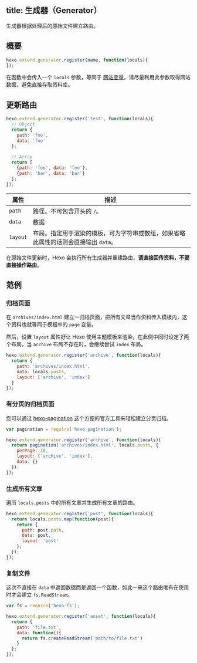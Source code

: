 title: 生成器（Generator）
---
生成器根据处理后的原始文件建立路由。

## 概要

``` js
hexo.extend.generator.register(name, function(locals){
});
```

在函数中会传入一个 `locals` 参数，等同于 [网站变量](../docs/variables.html#网站变量)，请尽量利用此参数取得网站数据，避免直接存取资料库。

## 更新路由

``` js
hexo.extend.generator.register('test', function(locals){
  // Object
  return {
    path: 'foo',
    data: 'foo'
  };
  
  // Array
  return [
    {path: 'foo', data: 'foo'},
    {path: 'bar', data: 'bar'}
  ];
});
```

属性 | 描述
--- | ---
`path` | 路径。不可包含开头的 `/`。
`data` | 数据
`layout` | 布局。指定用于渲染的模板，可为字符串或数组，如果省略此属性的话则会直接输出 `data`。

在原始文件更新时，Hexo 会执行所有生成器并重建路由，**请直接回传资料，不要直接操作路由**。

## 范例

### 归档页面

在 `archives/index.html` 建立一归档页面，把所有文章当作资料传入模板内，这个资料也就等同于模板中的 `page` 变量。

然后，设置 `layout` 属性好让 Hexo 使用主题模板来渲染，在此例中同时设定了两个布局，当 `archive` 布局不存在时，会继续尝试 `index` 布局。

``` js
hexo.extend.generator.register('archive', function(locals){
  return {
    path: 'archives/index.html',
    data: locals.posts,
    layout: ['archive', 'index']
  }
});
```

### 有分页的归档页面

您可以通过 [hexo-pagination] 这个方便的官方工具来轻松建立分页归档。

``` js
var pagination = require('hexo-pagination');

hexo.extend.generator.register('archive', function(locals){
  return pagination('archives/index.html', locals.posts, {
    perPage: 10,
    layout: ['archive', 'index'],
    data: {}
  });
});
```

### 生成所有文章

遍历 `locals.posts` 中的所有文章并生成所有文章的路由。

``` js
hexo.extend.generator.register('post', function(locals){
  return locals.posts.map(function(post){
    return {
      path: post.path,
      data: post,
      layout: 'post'
    };
  });
});
```

### 复制文件

这次不直接在 `data` 中返回数据而是返回一个函数，如此一来这个路由唯有在使用时才会建立 `fs.ReadStream`。

``` js
var fs = require('hexo-fs');

hexo.extend.generator.register('asset', function(locals){
  return {
    path: 'file.txt',
    data: function(){
      return fs.createReadStream('path/to/file.txt')
    }
  };
});
```

[hexo-pagination]: https://github.com/hexojs/hexo-pagination
